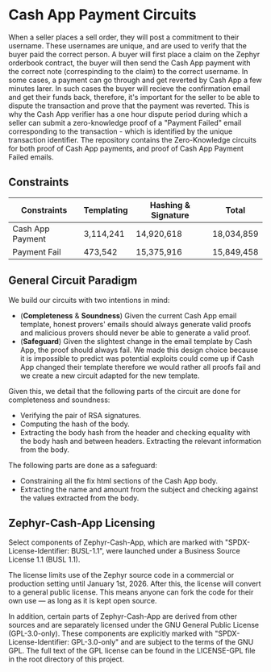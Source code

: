 # Cash App Payment Circuits

When a seller places a sell order, they will post a commitment to their username. These usernames are unique, and are used to verify that the buyer paid 
the correct person. A buyer will first place a claim on the Zephyr orderbook contract, the buyer will then send the Cash App payment with the correct note (correspinding
to the claim) to the correct username. In some cases, a payment can go through and get reverted by Cash App a few minutes larer. In such cases the buyer
will recieve the confirmation email and get their funds back, therefore, it's important for the seller to be able to dispute the transaction and prove that
the payment was reverted. This is why the Cash App verifier has a one hour dispute period during which a seller can submit a zero-knowledge proof of a "Payment
Failed" email corresponding to the transaction - which is identified by the unique transaction identifier. The repository contains the Zero-Knowledge circuits for both
proof of Cash App payments, and proof of Cash App Payment Failed emails.

## Constraints

| Constraints        | Templating | Hashing & Signature | Total |
|--------------------|-------|---------|------------|
| Cash App Payment   | 3,114,241 | 14,920,618 | 18,034,859 |
| Payment Fail       | 473,542 |15,375,916 | 15,849,458 |


## General Circuit Paradigm

We build our circuits with two intentions in mind:
- (**Completeness** & **Soundness**) Given the current Cash App email template, honest provers' emails should always generate valid proofs and malicious provers should never be able to generate a valid proof.
- (**Safeguard**) Given the slightest change in the email template by Cash App, the proof should always fail. We made this design choice because it is impossible to predict was potential exploits could come up if Cash App changed their template therefore we would rather all proofs fail and we create a new circuit adapted for the new template.

Given this, we detail that the following parts of the circuit are done for completeness and soundness:
- Verifying the pair of RSA signatures.
- Computing the hash of the body.
- Extracting the body hash from the header and checking equality with the body hash and between headers.
Extracting the relevant information from the body.

The following parts are done as a safeguard:
- Constraining all the fix html sections of the Cash App body.
- Extracting the name and amount from the subject and checking against the values extracted from the body.

## Zephyr-Cash-App Licensing

Select components of Zephyr-Cash-App, which are marked with "SPDX-License-Identifier: BUSL-1.1", were launched under a Business Source License 1.1 (BUSL 1.1).

The license limits use of the Zephyr source code in a commercial or production setting until January 1st, 2026. After this, the license will convert to a general public license. This means anyone can fork the code for their own use — as long as it is kept open source.

In addition, certain parts of Zephyr-Cash-App are derived from other sources and are separately licensed under the GNU General Public License (GPL-3.0-only). These components are explicitly marked with "SPDX-License-Identifier: GPL-3.0-only" and are subject to the terms of the GNU GPL. The full text of the GPL license can be found in the LICENSE-GPL file in the root directory of this project.